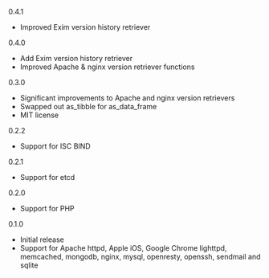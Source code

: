 0.4.1
* Improved Exim version history retriever 

0.4.0
* Add Exim version history retriever
* Improved Apache & nginx version retriever functions

0.3.0
* Significant improvements to Apache and nginx version retrievers
* Swapped out as_tibble for as_data_frame
* MIT license

0.2.2
* Support for ISC BIND

0.2.1
* Support for etcd

0.2.0
* Support for PHP

0.1.0 
* Initial release
* Support for Apache httpd, Apple iOS, Google Chrome lighttpd, memcached, mongodb, nginx, 
  mysql, openresty, openssh, sendmail and sqlite